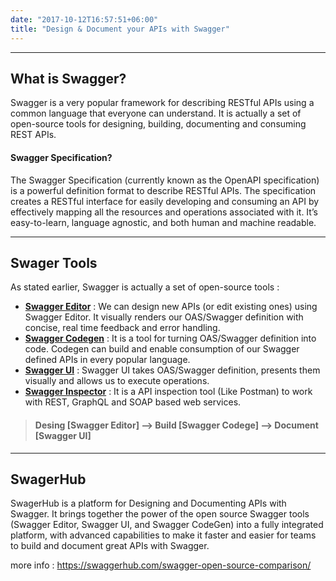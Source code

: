 ```yaml
---
date: "2017-10-12T16:57:51+06:00"
title: "Design & Document your APIs with Swagger"
---
```


---

## What is Swagger?

Swagger is a very popular framework for describing RESTful APIs using a common language that everyone can understand. It is actually a set of open-source tools for designing, building, documenting and consuming REST APIs.

#### Swagger Specification?

The Swagger Specification (currently known as the OpenAPI specification) is a powerful definition format to describe RESTful APIs. The specification creates a RESTful interface for easily developing and consuming an API by effectively mapping all the resources and operations associated with it. It’s easy-to-learn, language agnostic, and both human and machine readable.

---

## Swager Tools

As stated earlier, Swagger is actually a set of open-source tools :

- **[Swagger Editor](https://editor.swagger.io)** : We can design new APIs (or edit existing ones) using Swagger Editor. It visually renders our OAS/Swagger definition with concise, real time feedback and error handling.
- **[Swagger Codegen](https://swagger.io/swagger-codegen/)** : It is a tool for turning OAS/Swagger definition into code. Codegen can build and enable consumption of our Swagger defined APIs in every popular language.
- **[Swagger UI](https://swagger.io/swagger-ui/)** : Swagger UI takes OAS/Swagger definition, presents them visually and allows us to execute operations.
- **[Swagger Inspector](https://swagger.io/swagger-inspector/)** : It is a API inspection tool (Like Postman) to work with REST, GraphQL and SOAP based web services.

> #### Desing [Swagger Editor] --> Build [Swagger Codege] --> Document [Swagger UI]

---

## SwagerHub

SwagerHub is a platform for Designing and Documenting APIs with Swagger. It brings together the power of the open source Swagger tools (Swagger Editor, Swagger UI, and Swagger CodeGen) into a fully integrated platform, with advanced capabilities to make it faster and easier for teams to build and document great APIs with Swagger.

more info : https://swaggerhub.com/swagger-open-source-comparison/
